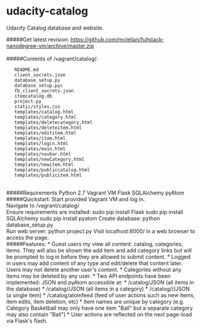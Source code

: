 # udacity-catalog
Udacity Catalog database and website.

#####Get latest revision:
  https://github.com/mclellan/fullstack-nanodegree-vm/archive/master.zip
<br><br>
#####Contents of /vagrant/catalog/:
```
   README.md
   client_secrets.json
   database_setup.py
   database_setup.pyc
   fb_client_secrets.json
   itemcatalog.db
   project.py
   static/styles.css
   templates/catalog.html
   templates/category.html
   templates/deletecategory.html
   templates/deleteitem.html
   templates/edititem.html
   templates/item.html
   templates/login.html
   templates/main.html
   templates/navbar.html
   templates/newCategory.html
   templates/newitem.html
   templates/publiccatalog.html
   templates/publicitem.html

```
<br>
#####Requirements
    Python 2.7
    Vagrant VM
    Flask
    SQLAlchemy
    pyAtom
<br>
#####Quickstart:
Start provided Vagrant VM and log in.<br>
Navigate to /vagrant/catalog/<br>
Ensure requirements are installed:
    sudo pip install Flask
    sudo pip install SQLAlchemy
    sudo pip install pyatom
Create database: python database_setup.py<br>
Run web server: python project.py
Visit localhost:8000/ in a web browser to access the page.
<br>
#####Features:
* Guest users my view all content: catalog, categories, items. They will also be shown the add item and add category links but will be prompted to log in before they are allowed to submit content.
* Logged in users may add content of any type and edit/delete that content later. Users may not delete another user's content. 
* Categories without any items may be deleted by any user. 
* Two API endpoints have been implemented: JSON and pyAtom accessible at:
  * /catalog/JSON    (all items in the database)
  * /catalog/<category_name>/JSON    (all items in a category)
  * /catalog/<category_name>/<item_name>/JSON    (a single item)
  * /catalog/atomfeed    (feed of user actions such as new items, item edits, item deletion, etc)
* Item names are unique by category (e.g. Category Basketball may only have one item "Ball" but a separate category may also contain "Ball")
* User actions are reflected on the next page-load via Flask's flash.

